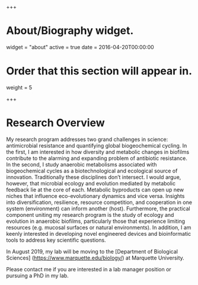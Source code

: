 +++
# About/Biography widget.
widget = "about"
active = true
date = 2016-04-20T00:00:00

# Order that this section will appear in.
weight = 5

+++

# __Research Overview__

My research program addresses two grand challenges in science: antimicrobial resistance and quantifying global biogeochemical cycling. In the first, I am interested in how diversity and metabolic changes in biofilms contribute to the alarming and expanding problem of antibiotic resistance. In the second, I study anaerobic metabolisms associated with biogeochemical cycles as a biotechnological and ecological source of innovation. Traditionally these disciplines don’t intersect. I would argue, however, that microbial ecology and evolution mediated by metabolic feedback lie at the core of each. Metabolic byproducts can open up new niches that influence eco-evolutionary dynamics and vice versa. Insights into diversification, resilience, resource competition, and cooperation in one system (environment) can inform another (host). Furthermore, the practical component uniting my research program is the study of ecology and evolution in anaerobic biofilms, particularly those that experience limiting resources (e.g. mucosal surfaces or natural environments). In addition, I am keenly interested in developing novel engineered devices and bioinformatic tools to address key scientific questions. 

In August 2019, my lab will be moving to the [Department of Biological Sciences] (https://www.marquette.edu/biology/) at Marquette University. 

Please contact me if you are interested in a lab manager position or pursuing a PhD in my lab.

